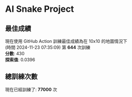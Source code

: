 
# AI Snake Project

## **最佳成績**
現在使用 GitHub Action 訓練最佳成績為在 10x10 的地圖情況下  
(時間 2024-11-23 07:35:09) 第 **644** 次訓練  
**分數**: 430  
**探索值**: 0.0396

## 總訓練次數
現在已經訓練了: **77000** 次
